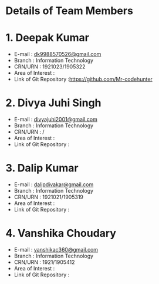  # Details of Team Members #
# 1.  Deepak Kumar
- E-mail : dk9988570526@gmail.com
- Branch : Information Technology
- CRN/URN : 1921023/1905322
- Area of Interest : 
- Link of Git Repository :https://github.com/Mr-codehunter

# 2. Divya Juhi Singh
- E-mail : divyajuhi2001@gmail.com
- Branch : Information Technology
- CRN/URN : /
- Area of Interest :
- Link of Git Repository : 

# 3. Dalip Kumar
- E-mail : dalipdivakar@gmail.com
- Branch : Information Technology
- CRN/URN : 1921021/1905319
- Area of Interest : 
- Link of Git Repository :

# 4. Vanshika Choudary
- E-mail : vanshikac360@gmail.com
- Branch : Information Technology
- CRN/URN : 1921/1905412
- Area of Interest : 
- Link of Git Repository :
